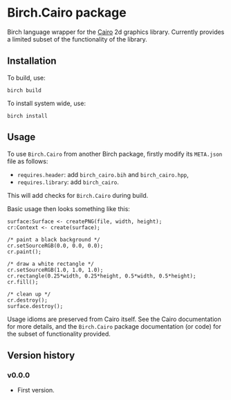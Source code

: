 # Birch.Cairo package

Birch language wrapper for the [Cairo](https://www.cairographics.org/)
2d graphics library. Currently provides a limited subset of the
functionality of the library.


## Installation

To build, use:

    birch build
    
To install system wide, use:

    birch install


## Usage

To use `Birch.Cairo` from another Birch package, firstly modify its `META.json` file as follows:

* `requires.header`: add `birch_cairo.bih` and `birch_cairo.hpp`,
* `requires.library`: add `birch_cairo`.

This will add checks for `Birch.Cairo` during build.

Basic usage then looks something like this:

    surface:Surface <- createPNG(file, width, height);
    cr:Context <- create(surface);

    /* paint a black background */
    cr.setSourceRGB(0.0, 0.0, 0.0);
    cr.paint();

    /* draw a white rectangle */
    cr.setSourceRGB(1.0, 1.0, 1.0);
    cr.rectangle(0.25*width, 0.25*height, 0.5*width, 0.5*height);
    cr.fill();
  
    /* clean up */
    cr.destroy();
    surface.destroy();

Usage idioms are preserved from Cairo itself. See the Cairo documentation for more details, and the `Birch.Cairo` package documentation (or code) for the subset of functionality provided.


## Version history

### v0.0.0

* First version.
